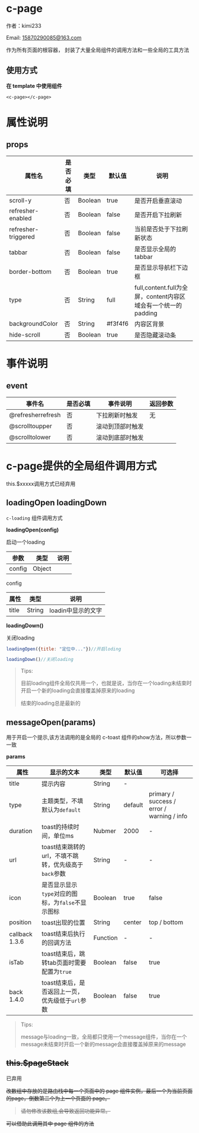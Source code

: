 # c-page

作者：kimi233

Email: 15870290085@163.com

作为所有页面的根容器， 封装了大量全局组件的调用方法和一些全局的工具方法

## 使用方式

**在 template 中使用组件**

```vue
<c-page></c-page>
```

# 属性说明



## props

|属性名 |是否必填 |	类型 |	默认值 |	说明 |
|-------|---------|--------|-----|-----|
|scroll-y |否 |	Boolean |	true |	是否开启垂直滚动 |
|refresher-enabled |否 |	Boolean |	false |	是否开启下拉刷新 |
|refresher-triggered |否 |	Boolean |	false |	当前是否处于下拉刷新状态 |
|tabbar |否 |	Boolean |	false |	是否显示全局的tabbar |
|border-bottom |否 |	Boolean |	true |	是否显示导航栏下边框 |
|type |否 |	String |	full |	full,content.full为全屏，content内容区域会有一个统一的padding |
|backgroundColor |否 |	String |	#f3f4f6 |	内容区背景 |
|hide-scroll |否 |	Boolean |	true |	是否隐藏滚动条 |

# 事件说明




## event

| 事件名	| 是否必填	| 事件说明 | 返回参数 |
|-------|---------|--------|--------|
|@refresherrefresh|否|下拉刷新时触发|无 |
|@scrolltoupper|否|滚动到顶部时触发| |
|@scrolltolower|否|滚动到底部时触发| |





# c-page提供的全局组件调用方式

this.$xxxxx调用方式已经弃用

## **loadingOpen loadingDown**

`c-loading` 组件调用方式


**loadingOpen(config)**

启动一个loading

| 参数   | 类型   | 说明 |
| ------ | ------ | ---- |
| config | Object |      |

config

| 属性  | 类型   | 说明               |
| ----- | ------ | ------------------ |
| title | String | loadin中显示的文字 |



**loadingDown()**

关闭loading



```js
loadingOpen({title: "定位中..."})//开启loding

loadingDown()//关闭loading
```

> Tips:
>
> 目前loading组件全局仅共用一个，也就是说，当你在一个loading未结束时开启一个新的loading会直接覆盖掉原来的loading
>
> 结束的loading总是最新的







## messageOpen(params)



用于开启一个提示,该方法调用的是全局的 c-toast 组件的show方法，所以参数一一致

**params**

| 属性           | 显示的文本                                           | 类型     | 默认值  | 可选择                                     |
| -------------- | ---------------------------------------------------- | -------- | ------- | ------------------------------------------ |
| title           | 提示内容                        | String   | - |
| type           | 主题类型，不填默认为`default`                        | String   | default | primary / success / error / warning / info |
| duration       | toast的持续时间，单位ms                              | Nubmer   | 2000    | -                                          |
| url            | toast结束跳转的url，不填不跳转，优先级高于`back`参数 | String   | -       | -                                          |
| icon           | 是否显示显示`type`对应的图标，为`false`不显示图标    | Boolean  | true    | false                                      |
| position       | toast出现的位置                                      | String   | center  | top / bottom                               |
| callback 1.3.6 | toast结束后执行的回调方法                            | Function | -       | -                                          |
| isTab          | toast结束后，跳转tab页面时需要配置为`true`           | Boolean  | false   | true                                       |
| back 1.4.0     | toast结束后，是否返回上一页，优先级低于`url`参数     | Boolean  | false   | true                                       |

> Tips:
>
> message与loading一致，全局都只使用一个message组件，当你在一个message未结束时开启一个新的message会直接覆盖掉原来的message







## ~~this.$pageStack~~
已弃用


~~改数组中存放的是路由栈中每一个页面中的 page 组件实例，最后一个为当前页面的page，倒数第二个为上一个页面的 page。~~<br/>

>  ~~请勿修改该数组,会导致返回功能异常。~~

~~可以借助此调用其中 page 组件的方法~~


